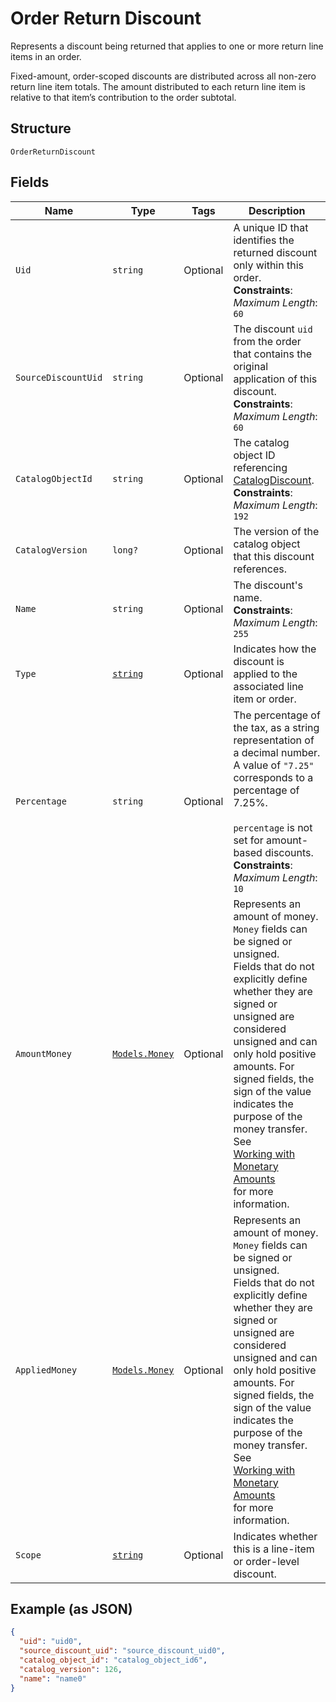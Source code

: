 
# Order Return Discount

Represents a discount being returned that applies to one or more return line items in an
order.

Fixed-amount, order-scoped discounts are distributed across all non-zero return line item totals.
The amount distributed to each return line item is relative to that item’s contribution to the
order subtotal.

## Structure

`OrderReturnDiscount`

## Fields

| Name | Type | Tags | Description |
|  --- | --- | --- | --- |
| `Uid` | `string` | Optional | A unique ID that identifies the returned discount only within this order.<br>**Constraints**: *Maximum Length*: `60` |
| `SourceDiscountUid` | `string` | Optional | The discount `uid` from the order that contains the original application of this discount.<br>**Constraints**: *Maximum Length*: `60` |
| `CatalogObjectId` | `string` | Optional | The catalog object ID referencing [CatalogDiscount](entity:CatalogDiscount).<br>**Constraints**: *Maximum Length*: `192` |
| `CatalogVersion` | `long?` | Optional | The version of the catalog object that this discount references. |
| `Name` | `string` | Optional | The discount's name.<br>**Constraints**: *Maximum Length*: `255` |
| `Type` | [`string`](../../doc/models/order-line-item-discount-type.md) | Optional | Indicates how the discount is applied to the associated line item or order. |
| `Percentage` | `string` | Optional | The percentage of the tax, as a string representation of a decimal number.<br>A value of `"7.25"` corresponds to a percentage of 7.25%.<br><br>`percentage` is not set for amount-based discounts.<br>**Constraints**: *Maximum Length*: `10` |
| `AmountMoney` | [`Models.Money`](../../doc/models/money.md) | Optional | Represents an amount of money. `Money` fields can be signed or unsigned.<br>Fields that do not explicitly define whether they are signed or unsigned are<br>considered unsigned and can only hold positive amounts. For signed fields, the<br>sign of the value indicates the purpose of the money transfer. See<br>[Working with Monetary Amounts](https://developer.squareup.com/docs/build-basics/working-with-monetary-amounts)<br>for more information. |
| `AppliedMoney` | [`Models.Money`](../../doc/models/money.md) | Optional | Represents an amount of money. `Money` fields can be signed or unsigned.<br>Fields that do not explicitly define whether they are signed or unsigned are<br>considered unsigned and can only hold positive amounts. For signed fields, the<br>sign of the value indicates the purpose of the money transfer. See<br>[Working with Monetary Amounts](https://developer.squareup.com/docs/build-basics/working-with-monetary-amounts)<br>for more information. |
| `Scope` | [`string`](../../doc/models/order-line-item-discount-scope.md) | Optional | Indicates whether this is a line-item or order-level discount. |

## Example (as JSON)

```json
{
  "uid": "uid0",
  "source_discount_uid": "source_discount_uid0",
  "catalog_object_id": "catalog_object_id6",
  "catalog_version": 126,
  "name": "name0"
}
```

